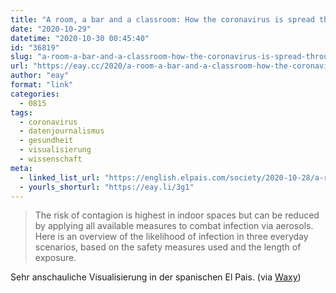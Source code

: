 ```yaml
---
title: "A room, a bar and a classroom: How the coronavirus is spread through the air"
date: "2020-10-29"
datetime: "2020-10-30 00:45:40"
id: "36819"
slug: "a-room-a-bar-and-a-classroom-how-the-coronavirus-is-spread-through-the-air"
url: "https://eay.cc/2020/a-room-a-bar-and-a-classroom-how-the-coronavirus-is-spread-through-the-air/"
author: "eay"
format: "link"
categories:
  - 0815
tags:
  - coronavirus
  - datenjournalismus
  - gesundheit
  - visualisierung
  - wissenschaft
meta:
  - linked_list_url: "https://english.elpais.com/society/2020-10-28/a-room-a-bar-and-a-class-how-the-coronavirus-is-spread-through-the-air.html"
  - yourls_shorturl: "https://eay.li/3g1"
---
```


> The risk of contagion is highest in indoor spaces but can be reduced by applying all available measures to combat infection via aerosols. Here is an overview of the likelihood of infection in three everyday scenarios, based on the safety measures used and the length of exposure.

Sehr anschauliche Visualisierung in der spanischen El Pais. (via [Waxy](https://waxy.org/))
